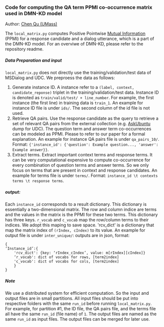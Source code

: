 ### Code for computing the QA term PPMI co-occurrence matrix used in DMN-KD model
Author: [Chen Qu (UMass)](https://chenqu.me/)

The ```local_matrix.py``` computes Positive Pointwise [Mutual Information](https://en.wikipedia.org/wiki/Mutual_information) (PPMI) for a response candidate and a dialog utterance, which is a part of the DMN-KD model. For an overviwe of DMN-KD, please refer to the repository readme.

##### Data Preparation and input
```local_matrix.py``` does not directly use the training/validation/test data of MSDialog and UDC. We preproess the data as follows:
1. Generate instance ID. A instance refer to a ```(label, context, candidate_reponse)``` triplet in the training/validation/test data. Instance ID is denoted as ```train/valid/test/ + line_number```. For example, the first instance (the first line) in training data is ```train_1```. An example for instance ID file is under ```ids/```. The second column of the id file is not used.
2. Retrieve QA pairs. Use the response candidate as the query to retrieve a set of relevant QA pairs from the external collection (e.g. [AskUbuntu](https://askubuntu.com/) dump for UDC). The question term and answer term co-occurrences can be modeled as PPMI. Please to refer to our paper for a formal explanation. An example for instance QA pairs file is under ```qa_pairs_10/```. Format: ```{'instance_id': {'question': Example question..., 'answer': Example answer}}```.
3. Extract terms. Extract important context terms and response terms. It can be very computational expensive to compute co-occurrence for every combination of question terms and answer terms. So we only focus on terms that are present in context and response candidates. An example for terms file is under ```terms/```. Format: ```instance_id \t contexts terms \t response terms```.

##### output:
Each ```instance_id``` corresponds to a result dictionary. This dictionary is essentially a two-dimensional matrix. The row and column indice are terms and the values in the matrix is the PPMI for these two terms.  This dictionary has three keys. ```r_vocab``` and ```c_vocab``` map the row/column terms to their indices. We adopt this maping to save space. 'rcv_dict' is a dictionary that map the matrix index of ```(rIndex, cIndex)``` to its value. An example for output file is under
```inter_unique/```: outputs are in json, format: 
```
{
‘Instance_id’:{
	'rcv_dict': {key: ‘rIndex_cIndex’, value: m[rIndex][cIndex]}
	‘r_vocab': dict of vocabs for rows, [term2index]
	'c_vocab': dict of vocabs for cols, [term2index]
	}
}
```
##### Note
We use a distributed system for efficient computation. So the input and output files are in small partitions. All input files should be put into respective folders with the same ```run_id``` before running ```local_matrix.py```. For example, for partition #1, the ID file, the QA pairs file, and the terms file all have the same ```run_id``` (file name) of ```1```. The output files are named as the same ```run_id``` as input files. The output files can be merged for later use.
